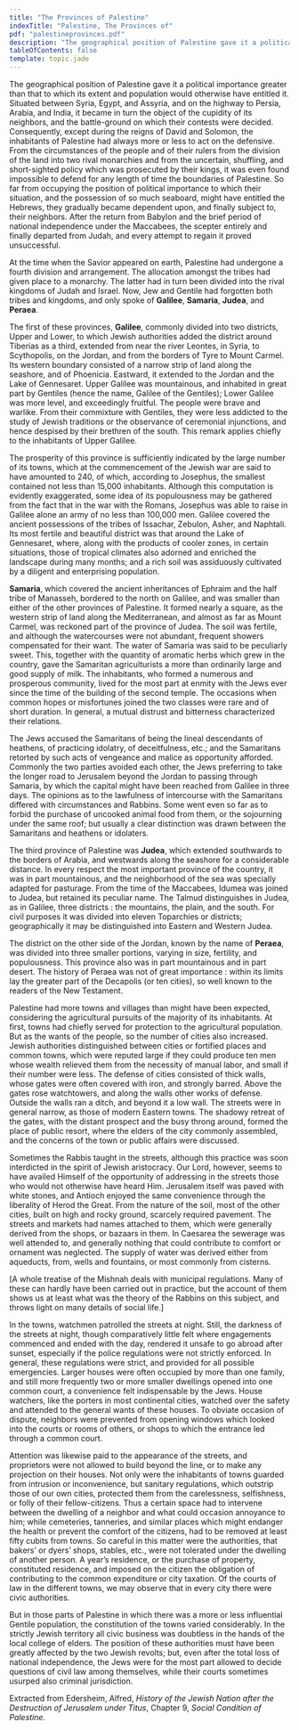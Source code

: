 ```yaml
---
title: "The Provinces of Palestine"
indexTitle: "Palestine, The Provinces of"
pdf: "palestineprovinces.pdf"
description: "The geographical position of Palestine gave it a political importance greater than that to which its extent and population would otherwise have entitled it."
tableOfContents: false
template: topic.jade
---
```


The geographical position of Palestine gave it a political importance
greater than that to which its extent and population would otherwise
have entitled it. Situated between Syria, Egypt, and Assyria, and on the
highway to Persia, Arabia, and India, it became in turn the object of
the cupidity of its neighbors, and the battle-ground on which their
contests were decided. Consequently, except during the reigns of David
and Solomon, the inhabitants of Palestine had always more or less to act
on the defensive. From the circumstances of the people and of their
rulers from the division of the land into two rival monarchies and from
the uncertain, shuffling, and short-sighted policy which was prosecuted
by their kings, it was even found impossible to defend for any length of
time the boundaries of Palestine. So far from occupying the position of
political importance to which their situation, and the possession of so
much seaboard, might have entitled the Hebrews, they gradually became
dependent upon, and finally subject to, their neighbors. After the
return from Babylon and the brief period of national independence under
the Maccabees, the scepter entirely and finally departed from Judah, and
every attempt to regain it proved unsuccessful.

At the time when the Savior appeared on earth, Palestine had undergone a
fourth division and arrangement. The allocation amongst the tribes had
given place to a monarchy. The latter had in turn been divided into the
rival kingdoms of Judah and Israel. Now, Jew and Gentile had forgotten
both tribes and kingdoms, and only spoke of **Galilee**, **Samaria**,
**Judea**, and **Peraea**.

The first of these provinces, **Galilee**, commonly divided into two
districts, Upper and Lower, to which Jewish authorities added the
district around Tiberias as a third, extended from near the river
Leontes, in Syria, to Scythopolis, on the Jordan, and from the borders
of Tyre to Mount Carmel. Its western boundary consisted of a narrow
strip of land along the seashore, and of Phoenicia. Eastward, it
extended to the Jordan and the Lake of Gennesaret. Upper Galilee was
mountainous, and inhabited in great part by Gentiles (hence the name,
Galilee of the Gentiles); Lower Galilee was more level, and exceedingly
fruitful. The people were brave and warlike. From their commixture with
Gentiles, they were less addicted to the study of Jewish traditions or
the observance of ceremonial injunctions, and hence despised by their
brethren of the south. This remark applies chiefly to the inhabitants of
Upper Galilee.

The prosperity of this province is sufficiently indicated by the large
number of its towns, which at the commencement of the Jewish war are
said to have amounted to 240, of which, according to Josephus, the
smallest contained not less than 15,000 inhabitants. Although this
computation is evidently exaggerated, some idea of its populousness may
be gathered from the fact that in the war with the Romans, Josephus was
able to raise in Galilee alone an army of no less than 100,000 men.
Galilee covered the ancient possessions of the tribes of Issachar,
Zebulon, Asher, and Naphtali. Its most fertile and beautiful district
was that around the Lake of Gennesaret, where, along with the products
of cooler zones, in certain situations, those of tropical climates also
adorned and enriched the landscape during many months; and a rich soil
was assiduously cultivated by a diligent and enterprising population.

**Samaria**, which covered the ancient inheritances of Ephraim and the
half tribe of Manasseh, bordered to the north on Galilee, and was
smaller than either of the other provinces of Palestine. It formed
nearly a square, as the western strip of land along the Mediterranean,
and almost as far as Mount Carmel, was reckoned part of the province of
Judea. The soil was fertile, and although the watercourses were not
abundant, frequent showers compensated for their want. The water of
Samaria was said to be peculiarly sweet. This, together with the
quantity of aromatic herbs which grew in the country, gave the Samaritan
agriculturists a more than ordinarily large and good supply of milk. The
inhabitants, who formed a numerous and prosperous community, lived for
the most part at enmity with the Jews ever since the time of the
building of the second temple. The occasions when common hopes or
misfortunes joined the two classes were rare and of short duration. In
general, a mutual distrust and bitterness characterized their relations.

The Jews accused the Samaritans of being the lineal descendants of
heathens, of practicing idolatry, of deceitfulness, etc.; and the
Samaritans retorted by such acts of vengeance and malice as opportunity
afforded. Commonly the two parties avoided each other, the Jews
preferring to take the longer road to Jerusalem beyond the Jordan to
passing through Samaria, by which the capital might have been reached
from Galilee in three days. The opinions as to the lawfulness of
intercourse with the Samaritans differed with circumstances and Rabbins.
Some went even so far as to forbid the purchase of uncooked animal food
from them, or the sojourning under the same roof; but usually a clear
distinction was drawn between the Samaritans and heathens or idolaters.

The third province of Palestine was **Judea**, which extended southwards
to the borders of Arabia, and westwards along the seashore for a
considerable distance. In every respect the most important province of
the country, it was in part mountainous, and the neighborhood of the sea
was specially adapted for pasturage. From the time of the Maccabees,
Idumea was joined to Judea, but retained its peculiar name. The Talmud
distinguishes in Judea, as in Galilee, three districts : the mountains,
the plain, and the south. For civil purposes it was divided into eleven
Toparchies or districts; geographically it may be distinguished into
Eastern and Western Judea.

The district on the other side of the Jordan, known by the name of
**Peraea**, was divided into three smaller portions, varying in size,
fertility, and populousness. This province also was in part mountainous
and in part desert. The history of Peraea was not of great importance :
within its limits lay the greater part of the Decapolis (or ten cities),
so well known to the readers of the New Testament.

Palestine had more towns and villages than might have been expected,
considering the agricultural pursuits of the majority of its
inhabitants. At first, towns had chiefly served for protection to the
agricultural population. But as the wants of the people, so the number
of cities also increased. Jewish authorities distinguished between
cities or fortified places and common towns, which were reputed large if
they could produce ten men whose wealth relieved them from the necessity
of manual labor, and small if their number were less. The defense of
cities consisted of thick walls, whose gates were often covered with
iron, and strongly barred. Above the gates rose watchtowers, and along
the walls other works of defense. Outside the walls ran a ditch, and
beyond it a low wall. The streets were in general narrow, as those of
modern Eastern towns. The shadowy retreat of the gates, with the distant
prospect and the busy throng around, formed the place of public resort,
where the elders of the city commonly assembled, and the concerns of the
town or public affairs were discussed.

Sometimes the Rabbis taught in the streets, although this practice was
soon interdicted in the spirit of Jewish aristocracy. Our Lord, however,
seems to have availed Himself of the opportunity of addressing in the
streets those who would not otherwise have heard Him. Jerusalem itself
was paved with white stones, and Antioch enjoyed the same convenience
through the liberality of Herod the Great. From the nature of the soil,
most of the other cities, built on high and rocky ground, scarcely
required pavement. The streets and markets had names attached to them,
which were generally derived from the shops, or bazaars in them. In
Caesarea the sewerage was well attended to, and generally nothing that
could contribute to comfort or ornament was neglected. The supply of
water was derived either from aqueducts, from, wells and fountains, or
most commonly from cisterns.

[A whole treatise of the Mishnah deals with municipal regulations. Many
of these can hardly have been carried out in practice, but the account
of them shows us at least what was the theory of the Rabbins on this
subject, and throws light on many details of social life.]

In the towns, watchmen patrolled the streets at night. Still, the
darkness of the streets at night, though comparatively little felt where
engagements commenced and ended with the day, rendered it unsafe to go
abroad after sunset, especially if the police regulations were not
strictly enforced. In general, these regulations were strict, and
provided for all possible emergencies. Larger houses were often occupied
by more than one family, and still more frequently two or more smaller
dwellings opened into one common court, a convenience felt indispensable
by the Jews. House watchers, like the porters in most continental
cities, watched over the safety and attended to the general wants of
these houses. To obviate occasion of dispute, neighbors were prevented
from opening windows which looked into the courts or rooms of others, or
shops to which the entrance led through a common court.

Attention was likewise paid to the appearance of the streets, and
proprietors were not allowed to build beyond the line, or to make any
projection on their houses. Not only were the inhabitants of towns
guarded from intrusion or inconvenience, but sanitary regulations, which
outstrip those of our own cities, protected them from the carelessness,
selfishness, or folly of their fellow-citizens. Thus a certain space had
to intervene between the dwelling of a neighbor and what could occasion
annoyance to him; while cemeteries, tanneries, and similar places which
might endanger the health or prevent the comfort of the citizens, had to
be removed at least fifty cubits from towns. So careful in this matter
were the authorities, that bakers’ or dyers’ shops, stables, etc., were
not tolerated under the dwelling of another person. A year’s residence,
or the purchase of property, constituted residence, and imposed on the
citizen the obligation of contributing to the common expenditure or city
taxation. Of the courts of law in the different towns, we may observe
that in every city there were civic authorities.

But in those parts of Palestine in which there was a more or less
influential Gentile population, the constitution of the towns varied
considerably. In the strictly Jewish territory all civic business was
doubtless in the hands of the local college of elders. The position of
these authorities must have been greatly affected by the two Jewish
revolts; but, even after the total loss of national independence, the
Jews were for the most part allowed to decide questions of civil law
among themselves, while their courts sometimes usurped also criminal
jurisdiction.

Extracted from Edersheim, Alfred, *History of the Jewish Nation after
the Destruction of Jerusalem under Titus*, Chapter 9, *Social Condition
of Palestine.*


